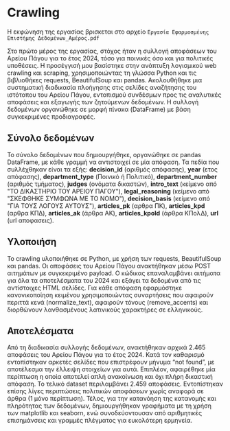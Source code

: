 # Crawling

Η εκφώνηση της εργασίας βρισκεται στο αρχείο `Εργασία Εφαρμοσμένης Επιστήμης Δεδομένων_Αμέρος.pdf`

Στο πρώτο μέρος της εργασίας, στόχος ήταν η συλλογή αποφάσεων του Αρείου
Πάγου για το έτος 2024, τόσο για ποινικές όσο και για πολιτικές υποθέσεις. Η
προσέγγισή μου βασίστηκε στην ανάπτυξη λογισμικού web crawling και scraping,
χρησιμοποιώντας τη γλώσσα Python και τις βιβλιοθήκες requests, BeautifulSoup
και pandas.
Ακολουθήθηκε μια συστηματική διαδικασία πλοήγησης στις σελίδες αναζήτησης
του ιστότοπου του Αρείου Πάγου, εντοπισμού συνδέσμων προς τις αναλυτικές
αποφάσεις και εξαγωγής των ζητούμενων δεδομένων. Η συλλογή δεδομένων
οργανώθηκε σε μορφή πίνακα (DataFrame) με βάση συγκεκριμένες
προδιαγραφές.

## Σύνολο δεδομένων
Το σύνολο δεδομένων που δημιουργήθηκε, οργανώθηκε σε pandas DataFrame,
με κάθε γραμμή να αντιστοιχεί σε μία απόφαση. Τα πεδία που συλλέχθηκαν είναι
τα εξής: **decision_id** (αριθμός απόφασης), **year** (ετος απόφασης),
**department_type** (Ποινικό ή Πολιτικό), **department_number** (αριθμός
τμήματος), **judges** (ονόματα δικαστών), **intro_text** (κείμενο από "ΤΟ
ΔΙΚΑΣΤΗΡΙΟ ΤΟΥ ΑΡΕΙΟΥ ΠΑΓΟΥ"), **legal_reasoning** (κείμενο από
"ΣΚΕΦΘΗΚΕ ΣΥΜΦΩΝΑ ΜΕ ΤΟ ΝΟΜΟ"), **decision_basis** (κείμενο από "ΓΙΑ
ΤΟΥΣ ΛΟΓΟΥΣ ΑΥΤΟΥΣ"), **articles_pk** (αρθρα ΠΚ), **articles_kpd** (αρθρα ΚΠΔ),
**articles_ak** (άρθρα ΑΚ), **articles_kpold** (άρθρα ΚΠολΔ), **url** (url αποφασεις).

## Υλοποιήση
Το crawling υλοποιήθηκε σε Python, με χρήση των requests, BeautifulSoup και
pandas. Οι αποφάσεις του Αρείου Πάγου ανακτήθηκαν μέσω
POST αιτημάτων με συγκεκριμένο payload. Ο κώδικας επαναλαμβάνει
αιτήματα για όλα τα αποτελέσματα του 2024 και εξάγει τα
δεδομένα από τις αντίστοιχες HTML σελίδες. Για κάθε
απόφαση εφαρμόστηκε κανονικοποίηση κειμένου
χρησιμοποιώντας συναρτήσεις που αφαιρούν περιττά κενά
(normalize_text), αφαιρούν τόνους (remove_accents) και
διορθώνουν λανθασμένους λατινικούς χαρακτήρες σε
ελληνικούς.

## Αποτελέσματα

Από τη διαδικασία συλλογής δεδομένων, ανακτήθηκαν αρχικά 2.465 αποφάσεις
του Αρείου Πάγου για το έτος 2024. Κατά τον καθαρισμό εντοπίστηκαν αρκετές
σελίδες που επιστρέφουν μήνυμα “not found”, με αποτέλεσμα την έλλειψη
στοιχείων για αυτά. Επιπλέον, αφαιρέθηκε μία περίπτωση η οποία αποτελεί απλή
ανακοίνωση και όχι πλήρη δικαστική απόφαση. Το τελικό dataset περιλαμβάνει
2.459 αποφάσεις. Εντοπίστηκαν επίσης λίγες περιπτώσεις πολιτικών αποφάσεων
χωρίς αναφορά σε άρθρα (1 μόνο περίπτωση). Τέλος, για την κατανόηση της
κατανομής και πληρότητας των δεδομένων, δημιουργήθηκαν γραφήματα με τη
χρήση των matplotlib και seaborn, ενώ συνοδεύοντουσαν από αριθμητικές
επισημάνσεις και γραμμές πλέγματος για ευκολότερη ερμηνεία.